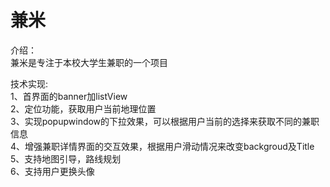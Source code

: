 # 兼米
介绍：<br />
兼米是专注于本校大学生兼职的一个项目

技术实现:<br />
1、首界面的banner加listView<br />
2、定位功能，获取用户当前地理位置<br />
3、实现popupwindow的下拉效果，可以根据用户当前的选择来获取不同的兼职信息<br />
4、增强兼职详情界面的交互效果，根据用户滑动情况来改变backgroud及Title<br />
5、支持地图引导，路线规划<br />
6、支持用户更换头像<br />
